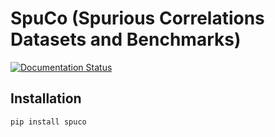 # SpuCo (Spurious Correlations Datasets and Benchmarks)

[![Documentation Status](https://readthedocs.org/projects/spuco/badge/?version=latest)](https://spuco.readthedocs.io/en/latest/?badge=latest)

## Installation

```python
pip install spuco
```